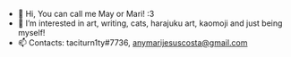- 👋 Hi, You can call me May or Mari! :3
- 👀 I’m interested in art, writing, cats, harajuku art, kaomoji and just being myself!
- 📫 Contacts: taciturn1ty#7736, anymarijesuscosta@gmail.com

<!---
shiromay/shiromay is a ✨ special ✨ repository because its `README.md` (this file) appears on your GitHub profile.
You can click the Preview link to take a look at your changes.
--->
